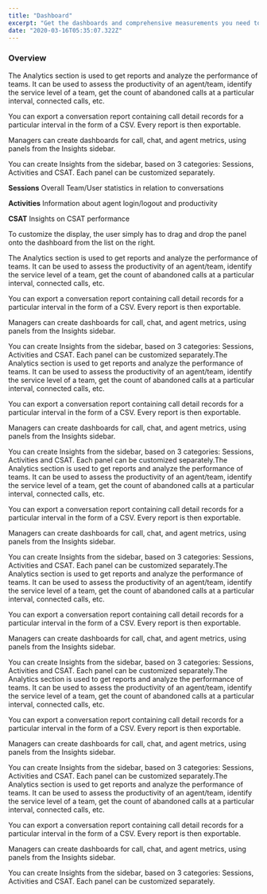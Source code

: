 ```yaml
---
title: "Dashboard"
excerpt: "Get the dashboards and comprehensive measurements you need to improve your conversations with prospects and customers."
date: "2020-03-16T05:35:07.322Z"
---
```


### Overview

The Analytics section is used to get reports and analyze the performance of teams. It can be used to assess the productivity of an agent/team, identify the service level of a team, get the count of abandoned calls at a particular interval, connected calls, etc.

You can export a conversation report containing call detail records for a particular interval in the form of a CSV. Every report is then exportable.

Managers can create dashboards for call, chat, and agent metrics, using panels from the Insights sidebar.

You can create Insights from the sidebar, based on 3 categories: Sessions, Activities and CSAT. Each panel can be customized separately.

**Sessions**
Overall Team/User statistics in relation to conversations

**Activities**
Information about agent login/logout and productivity

**CSAT**
Insights on CSAT performance

To customize the display, the user simply has to drag and drop the panel onto the dashboard from the list on the right.

The Analytics section is used to get reports and analyze the performance of teams. It can be used to assess the productivity of an agent/team, identify the service level of a team, get the count of abandoned calls at a particular interval, connected calls, etc.

You can export a conversation report containing call detail records for a particular interval in the form of a CSV. Every report is then exportable.

Managers can create dashboards for call, chat, and agent metrics, using panels from the Insights sidebar.

You can create Insights from the sidebar, based on 3 categories: Sessions, Activities and CSAT. Each panel can be customized separately.The Analytics section is used to get reports and analyze the performance of teams. It can be used to assess the productivity of an agent/team, identify the service level of a team, get the count of abandoned calls at a particular interval, connected calls, etc.

You can export a conversation report containing call detail records for a particular interval in the form of a CSV. Every report is then exportable.

Managers can create dashboards for call, chat, and agent metrics, using panels from the Insights sidebar.

You can create Insights from the sidebar, based on 3 categories: Sessions, Activities and CSAT. Each panel can be customized separately.The Analytics section is used to get reports and analyze the performance of teams. It can be used to assess the productivity of an agent/team, identify the service level of a team, get the count of abandoned calls at a particular interval, connected calls, etc.

You can export a conversation report containing call detail records for a particular interval in the form of a CSV. Every report is then exportable.

Managers can create dashboards for call, chat, and agent metrics, using panels from the Insights sidebar.

You can create Insights from the sidebar, based on 3 categories: Sessions, Activities and CSAT. Each panel can be customized separately.The Analytics section is used to get reports and analyze the performance of teams. It can be used to assess the productivity of an agent/team, identify the service level of a team, get the count of abandoned calls at a particular interval, connected calls, etc.

You can export a conversation report containing call detail records for a particular interval in the form of a CSV. Every report is then exportable.

Managers can create dashboards for call, chat, and agent metrics, using panels from the Insights sidebar.

You can create Insights from the sidebar, based on 3 categories: Sessions, Activities and CSAT. Each panel can be customized separately.The Analytics section is used to get reports and analyze the performance of teams. It can be used to assess the productivity of an agent/team, identify the service level of a team, get the count of abandoned calls at a particular interval, connected calls, etc.

You can export a conversation report containing call detail records for a particular interval in the form of a CSV. Every report is then exportable.

Managers can create dashboards for call, chat, and agent metrics, using panels from the Insights sidebar.

You can create Insights from the sidebar, based on 3 categories: Sessions, Activities and CSAT. Each panel can be customized separately.The Analytics section is used to get reports and analyze the performance of teams. It can be used to assess the productivity of an agent/team, identify the service level of a team, get the count of abandoned calls at a particular interval, connected calls, etc.

You can export a conversation report containing call detail records for a particular interval in the form of a CSV. Every report is then exportable.

Managers can create dashboards for call, chat, and agent metrics, using panels from the Insights sidebar.

You can create Insights from the sidebar, based on 3 categories: Sessions, Activities and CSAT. Each panel can be customized separately.
